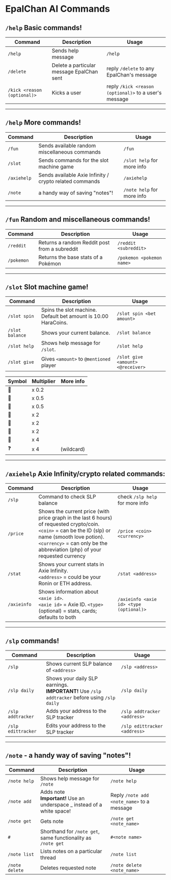 EpalChan AI Commands
===============

`/help` Basic commands!
----------

| Command | Description | Usage |
| ------ | ----------- | -----------|
| `/help`  | Sends help message | `/help` |
| `/delete` | Delete a particular message EpalChan sent | reply `/delete` to any EpalChan's message | 
| `/kick <reason (optional)>` | Kicks a user | reply `/kick <reason (optional)>` to a user's message |

---

`/help` More commands!
----------

| Command  | Description | Usage      |
| ------   | ----------- | -----------|
| `/fun`     | Sends available random miscellaneous commands | `/fun` |  
| `/slot`     | Sends commands for the slot machine game | `/slot help` for more info |  
| `/axiehelp`     | Sends available Axie Infinity / crypto related commands | `/axiehelp` |  
| `/note`     | a handy way of saving "notes"! | `/note help` for more info |  


---


`/fun` Random and miscellaneous commands!
----------

| Command  | Description | Usage      |
| ------   | ----------- | -----------|
| `/reddit` |  Returns a random Reddit post from a subreddit | `/reddit <subreddit>` |
| `/pokemon` | Returns the base stats of a Pokémon | `/pokemon <pokemon name>`|


--- 


`/slot` Slot machine game!
----------

| Command | Description | Usage |
| ------   | ----------- | -----------|
| `/slot spin` | Spins the slot machine. Default bet amount is 10.00 HaraCoins. | `/slot spin <bet amount>` |
| `/slot balance` | Shows your current balance. | `/slot balance` |
| `/slot help` | Shows help message for `/slot`. | `/slot help` |
| `/slot give` | Gives `<amount>` to `@mentioned` player | `/slot give <amount> <@receiver>`| 

| Symbol | Multiplier | More info |
|--------|------------|-----------|
🍄 | x 0.2
🍒 | x 0.5 
🍌 | x 0.5 
🍎 | x 2 
🍊 | x 2 
🍇 | x 2 
🌟 | x 4 
❓ | x 4  |(wildcard)


---


`/axiehelp` Axie Infinity/crypto related commands:
----------

| Command | Description | Usage |
| ------   | ----------- | -----------|
| `/slp` | Command to check SLP balance | check `/slp help` for more info |
| `/price` | Shows the current price (with price graph in the last 6 hours) of requested crypto/coin.<br>`<coin>` = can be the ID (slp) or name (smooth love potion). <br>`<currency>` = can only be the abbreviation (php) of your requested currency| `/price <coin> <currency>` |
| `/stat` | Shows your current stats in Axie Infinity. <br> `<address>` = could be your Ronin or ETH address. | `/stat <address>` | 
| `/axieinfo` | Shows information about `<axie id>`. <br> `<axie id>` = Axie ID. `<type>` (optional) = stats, cards; defaults to both | `/axieinfo <axie id> <type (optional)>`|


---


`/slp` commands!
----------

| Command | Description | Usage |
| ------   | ----------- | -----------|
| `/slp` | Shows current SLP balance of `<address>` | `/slp <address>`|
| `/slp daily` | Shows your daily SLP earnings.<br>**IMPORTANT!** Use `/slp addtracker` before using `/slp daily` | `/slp daily`|
| `/slp addtracker` | Adds your address to the SLP tracker | `/slp addtracker <address>` |
| `/slp edittracker` | Edits your address to the SLP tracker | `/slp edittracker <address>` |


---


`/note` - a handy way of saving "notes"!
----------

| Command        | Description | Usage |
| ---------------| ----------- | -----------|
| `/note help`   | Shows help message for `/note` | `/note help` |
| `/note add`    | Adds note<br>**Important!** Use an underspace _ instead of a white space!| Reply `/note add <note_name>` to a message|
| `/note get`    | Gets note | `/note get <note_name>` |
| `#`            | Shorthand for `/note get`, same functionality as `/note get` | `#<note name>`|
| `/note list`   | Lists notes on a particular thread | `/note list` |
| `/note delete` | Deletes requested note | `/note delete <note_name>` |
